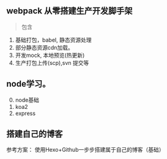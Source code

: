 ## webpack 从零搭建生产开发脚手架
> 包含
1. 基础打包，babel, 静态资源处理
2. 部分静态资源cdn加载。
3. 开发mock, 本地预览(热更新)
4. 生产打包上传(scp),svn 提交等

## node学习。
> 
0. node基础
1. koa2
2. express

## 搭建自己的博客
参考方案：
使用Hexo+Github一步步搭建属于自己的博客（基础）